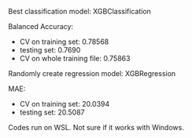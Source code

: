 Best classification model: XGBClassification

Balanced Accuracy: 
- CV on training set: 0.78568
- testing set: 0.7690
- CV on whole training file: 0.75863

Randomly create regression model: XGBRegression

MAE:
- CV on training set: 20.0394
- testing set: 20.5087


Codes run on WSL. Not sure if it works with Windows.

